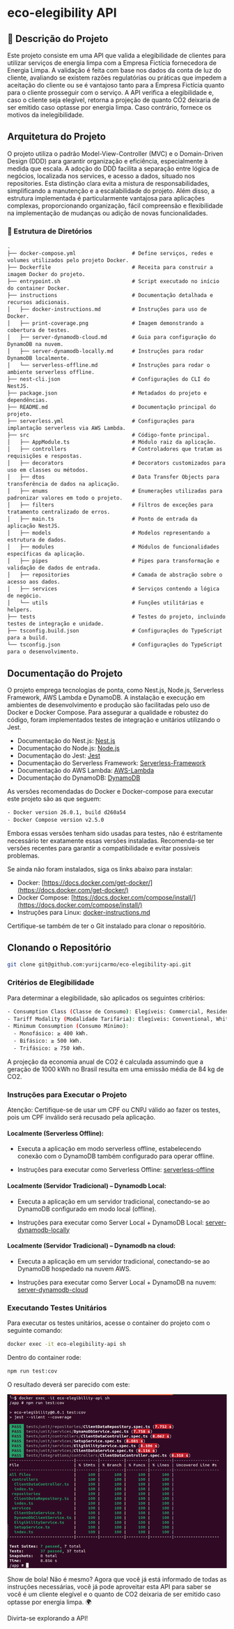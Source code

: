 # eco-elegibility API

## 🌱 Descrição do Projeto
Este projeto consiste em uma API que valida a elegibilidade de clientes para utilizar serviços de energia limpa com a Empresa Fictícia fornecedora de Energia Limpa. A validação é feita com base nos dados da conta de luz do cliente, avaliando se existem razões regulatórias ou práticas que impedem a aceitação do cliente ou se é vantajoso tanto para a Empresa Fictícia quanto para o cliente prosseguir com o serviço. A API verifica a elegibilidade e, caso o cliente seja elegível, retorna a projeção de quanto CO2 deixaria de ser emitido caso optasse por energia limpa. Caso contrário, fornece os motivos da inelegibilidade.

## Arquitetura do Projeto
O projeto utiliza o padrão Model-View-Controller (MVC) e o Domain-Driven Design (DDD) para garantir organização e eficiência, especialmente à medida que escala. A adoção do DDD facilita a separação entre lógica de negócios, localizada nos services, e acesso a dados, situado nos repositories. Esta distinção clara evita a mistura de responsabilidades, simplificando a manutenção e a escalabilidade do projeto. Além disso, a estrutura implementada é particularmente vantajosa para aplicações complexas, proporcionando organização, fácil compreensão e flexibilidade na implementação de mudanças ou adição de novas funcionalidades.

### 📁 Estrutura de Diretórios

```plaintext
.
├── docker-compose.yml                  # Define serviços, redes e volumes utilizados pelo projeto Docker.
├── Dockerfile                          # Receita para construir a imagem Docker do projeto.
├── entrypoint.sh                       # Script executado no início do container Docker.
├── instructions                        # Documentação detalhada e recursos adicionais.
│   ├── docker-instructions.md          # Instruções para uso de Docker.
│   ├── print-coverage.png              # Imagem demonstrando a cobertura de testes.
│   ├── server-dynamodb-cloud.md        # Guia para configuração do DynamoDB na nuvem.
│   ├── server-dynamodb-locally.md      # Instruções para rodar DynamoDB localmente.
│   └── serverless-offline.md           # Instruções para rodar o ambiente serverless offline.
├── nest-cli.json                       # Configurações do CLI do NestJS.
├── package.json                        # Metadados do projeto e dependências.
├── README.md                           # Documentação principal do projeto.
├── serverless.yml                      # Configurações para implantação serverless via AWS Lambda.
├── src                                 # Código-fonte principal.
│   ├── AppModule.ts                    # Módulo raiz da aplicação.
│   ├── controllers                     # Controladores que tratam as requisições e respostas.
│   ├── decorators                      # Decorators customizados para uso em classes ou métodos.
│   ├── dtos                            # Data Transfer Objects para transferência de dados na aplicação.
│   ├── enums                           # Enumerações utilizadas para padronizar valores em todo o projeto.
│   ├── filters                         # Filtros de exceções para tratamento centralizado de erros.
│   ├── main.ts                         # Ponto de entrada da aplicação NestJS.
│   ├── models                          # Modelos representando a estrutura de dados.
│   ├── modules                         # Módulos de funcionalidades específicas da aplicação.
│   ├── pipes                           # Pipes para transformação e validação de dados de entrada.
│   ├── repositories                    # Camada de abstração sobre o acesso aos dados.
│   ├── services                        # Serviços contendo a lógica de negócio.
│   └── utils                           # Funções utilitárias e helpers.
├── tests                               # Testes do projeto, incluindo testes de integração e unidade.
├── tsconfig.build.json                 # Configurações do TypeScript para a build.
└── tsconfig.json                       # Configurações do TypeScript para o desenvolvimento.
```

## Documentação do Projeto

O projeto emprega tecnologias de ponta, como Nest.js, Node.js, Serverless Framework, AWS Lambda e DynamoDB. A instalação e execução em ambientes de desenvolvimento e produção são facilitadas pelo uso de Docker e Docker Compose. Para assegurar a qualidade e robustez do código, foram implementados testes de integração e unitários utilizando o  Jest.

- Documentação do Nest.js: [Nest.js](https://docs.nestjs.com/)
- Documentação do Node.js: [Node.js](https://nodejs.org/en/docs/)
- Documentação do Jest:  [Jest](https://jestjs.io/docs/en/getting-started)
- Documentação do Serverless Framework: [Serverless-Framework]()
- Documentação do AWS Lambda: [AWS-Lambda](https://docs.aws.amazon.com/lambda)
- Documentação do DynamoDB: [DynamoDB](https://docs.aws.amazon.com/amazondynamodb)

As versões recomendadas do Docker e Docker-compose para executar este projeto são as que seguem:

```bash
- Docker version 26.0.1, build d260a54
- Docker Compose version v2.5.0
```

Embora essas versões tenham sido usadas para testes, não é estritamente necessário ter exatamente essas versões instaladas. Recomenda-se ter versões recentes para garantir a compatibilidade e evitar possíveis problemas.

Se ainda não foram instalados, siga os links abaixo para instalar:

- Docker: [https://docs.docker.com/get-docker/](https://docs.docker.com/get-docker/)
- Docker Compose: [https://docs.docker.com/compose/install/](https://docs.docker.com/compose/install/)
- Instruções para Linux: [docker-instructions.md](./instructions/docker-instructions.md)

Certifique-se também de ter o Git instalado para clonar o repositório.

## Clonando o Repositório

```bash
git clone git@github.com:yurijcarmo/eco-elegibility-api.git
```

### Critérios de Elegibilidade
Para determinar a elegibilidade, são aplicados os seguintes critérios:

```bash
- Consumption Class (Classe de Consumo): Elegíveis: Commercial, Residential, Industrial.
- Tariff Modality (Modalidade Tarifária): Elegíveis: Conventional, White.
- Minimum Consumption (Consumo Mínimo):
  - Monofásico: ≥ 400 kWh.
  - Bifásico: ≥ 500 kWh.
  - Trifásico: ≥ 750 kWh.
```

A projeção da economia anual de CO2 é calculada assumindo que a geração de 1000 kWh no Brasil resulta em uma emissão média de 84 kg de CO2.

### Instruções para Executar o Projeto

Atenção: Certifique-se de usar um CPF ou CNPJ válido ao fazer os testes, pois um CPF inválido será recusado pela aplicação.

#### Localmente (Serverless Offline):

- Executa a aplicação em modo serverless offline, estabelecendo conexão com o DynamoDB também configurado para operar offline.

- Instruções para executar como Serverless Offline: [serverless-offline](./instructions/serverless-offline.md)

#### Localmente (Servidor Tradicional) – Dynamodb Local:

- Executa a aplicação em um servidor tradicional, conectando-se ao DynamoDB configurado em modo local (offline).

- Instruções para executar como Server Local + DynamoDB Local: [server-dynamodb-locally](./instructions/server-dynamodb-locally.md)

#### Localmente (Servidor Tradicional) – Dynamodb na cloud:

- Executa a aplicação em um servidor tradicional, conectando-se ao DynamoDB hospedado na nuvem AWS.

- Instruções para executar como Server Local + DynamoDB na nuvem: [server-dynamodb-cloud](./instructions/server-dynamodb-cloud.md)


### Executando Testes Unitários

Para executar os testes unitários, acesse o container do projeto com o seguinte comando:

```bash
docker exec -it eco-elegibility-api sh
```
Dentro do container rode:

```bash
npm run test:cov
```

O resultado deverá ser parecido com este:

![alt text](./instructions/print-coverage.png)

Show de bola! Não é mesmo? Agora que você já está informado de todas as instruções necessárias, você já pode aproveitar esta API para saber se você é um cliente elegível e o quanto de CO2 deixaria de ser emitido caso optasse por energia limpa. 🌍 

Divirta-se explorando a API!